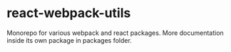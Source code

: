 # react-webpack-utils

Monorepo for various webpack and react packages. More documentation inside its own package in packages folder.
